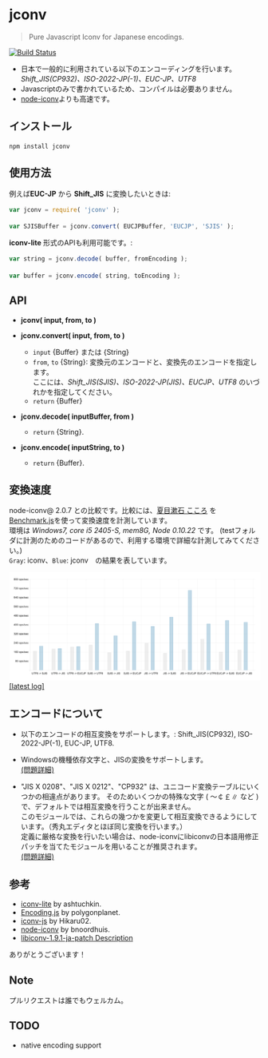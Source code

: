 jconv
====================

> Pure Javascript Iconv for Japanese encodings.

[![Build Status](https://secure.travis-ci.org/narirou/jconv.png?branch=master)](https://travis-ci.org/narirou/jconv)

 * 日本で一般的に利用されている以下のエンコーディングを行います。  
   *Shift_JIS(CP932)、ISO-2022-JP(-1)、EUC-JP、UTF8*
 * Javascriptのみで書かれているため、コンパイルは必要ありません。
 * [node-iconv](https://github.com/bnoordhuis/node-iconv)よりも高速です。

## インストール
```
npm install jconv
```

## 使用方法
例えば**EUC-JP** から **Shift_JIS** に変換したいときは:

```javascript
var jconv = require( 'jconv' );

var SJISBuffer = jconv.convert( EUCJPBuffer, 'EUCJP', 'SJIS' );
```

**iconv-lite** 形式のAPIも利用可能です。:

```javascript
var string = jconv.decode( buffer, fromEncoding );

var buffer = jconv.encode( string, toEncoding );
```

## API
* **jconv( input, from, to )**  
* **jconv.convert( input, from, to )**  
    * `input` {Buffer} または {String}  
    * `from`, `to` {String}: 変換元のエンコードと、変換先のエンコードを指定します。  
    ここには、*Shift_JIS(SJIS)、ISO-2022-JP(JIS)、EUCJP、UTF8* のいづれかを指定してください。  
    * `return` {Buffer}  

* **jconv.decode( inputBuffer, from )**  
    * `return` {String}.  

* **jconv.encode( inputString, to )**  
    * `return` {Buffer}.  

## 変換速度
node-iconv@ 2.0.7 との比較です。比較には、[夏目漱石 こころ](http://www.aozora.gr.jp/cards/000148/files/773_14560.html)
を [Benchmark.js](https://github.com/bestiejs/benchmark.js)を使って変換速度を計測しています。  
環境は *Windows7, core i5 2405-S, mem8G, Node 0.10.22* です。 (testフォルダに計測のためのコードがあるので、利用する環境で詳細な計測してみてください。)  
`Gray`: iconv、`Blue`: jconv　の結果を表しています。  

![jconv - encoding speed test chart](./test/chart/speedLog.png)
[[latest log]](./test/chart/speedLog.txt)  
<!-- https://raw.github.com/narirou/jconv/master/ -->

## エンコードについて
 * 以下のエンコードの相互変換をサポートします。: Shift_JIS(CP932), ISO-2022-JP(-1), EUC-JP, UTF8.  
 * Windowsの機種依存文字と、JISの変換をサポートします。  
[(問題詳細)](http://support.microsoft.com/default.aspx?scid=kb;ja;JP170559)  

 * "JIS X 0208"、"JIS X 0212"、"CP932" は、ユニコード変換テーブルにいくつかの相違点があります。
  そのためいくつかの特殊な文字 ( ～￠￡∥ など ) で、デフォルトでは相互変換を行うことが出来ません。  
 このモジュールでは、これらの幾つかを変更して相互変換できるようにしています。（秀丸エディタとほぼ同じ変換を行います。）  
 定義に厳格な変換を行いたい場合は、node-iconvにlibiconvの日本語用修正パッチを当てたモジュールを用いることが推奨されます。  
[(問題詳細)](http://www8.plala.or.jp/tkubota1/unicode-symbols-map2.html)  

## 参考
 * [iconv-lite](https://github.com/ashtuchkin/iconv-lite) by ashtuchkin.
 * [Encoding.js](https://github.com/polygonplanet/Unzipper.js) by polygonplanet.
 * [iconv-js](https://github.com/Hikaru02/iconv-js) by Hikaru02.
 * [node-iconv](https://github.com/bnoordhuis/node-iconv) by bnoordhuis.
 * [libiconv-1.9.1-ja-patch Description](http://www2d.biglobe.ne.jp/~msyk/software/libiconv-1.9.1-patch.html)

ありがとうございます！

## Note
プルリクエストは誰でもウェルカム。

## TODO
 * native encoding support
